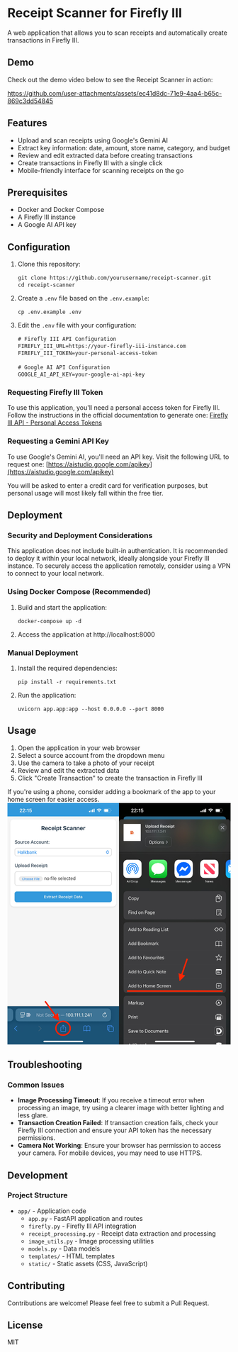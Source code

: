 # Receipt Scanner for Firefly III

A web application that allows you to scan receipts and automatically create transactions in Firefly III.

## Demo

Check out the demo video below to see the Receipt Scanner in action:


https://github.com/user-attachments/assets/ec41d8dc-71e9-4aa4-b65c-869c3dd54845

## Features

- Upload and scan receipts using Google's Gemini AI
- Extract key information: date, amount, store name, category, and budget
- Review and edit extracted data before creating transactions
- Create transactions in Firefly III with a single click
- Mobile-friendly interface for scanning receipts on the go

## Prerequisites

- Docker and Docker Compose
- A Firefly III instance
- A Google AI API key

## Configuration

1. Clone this repository:
   ```
   git clone https://github.com/yourusername/receipt-scanner.git
   cd receipt-scanner
   ```

2. Create a `.env` file based on the `.env.example`:
   ```
   cp .env.example .env
   ```

3. Edit the `.env` file with your configuration:
   ```
   # Firefly III API Configuration
   FIREFLY_III_URL=https://your-firefly-iii-instance.com
   FIREFLY_III_TOKEN=your-personal-access-token

   # Google AI API Configuration
   GOOGLE_AI_API_KEY=your-google-ai-api-key
   ```
   
### Requesting Firefly III Token

   To use this application, you'll need a personal access token for Firefly III. Follow the instructions in the official documentation to generate one: [Firefly III API - Personal Access Tokens](https://docs.firefly-iii.org/how-to/firefly-iii/features/api/#personal-access-tokens)

### Requesting a Gemini API Key
   To use Google's Gemini AI, you'll need an API key. Visit the following URL to request one: [https://aistudio.google.com/apikey](https://aistudio.google.com/apikey)

   You will be asked to enter a credit card for verification purposes, but personal usage will most likely fall within the free tier.

## Deployment
### Security and Deployment Considerations

This application does not include built-in authentication. It is recommended to deploy it within your local network, ideally alongside your Firefly III instance. To securely access the application remotely, consider using a VPN to connect to your local network.

### Using Docker Compose (Recommended)

1. Build and start the application:
   ```
   docker-compose up -d
   ```

2. Access the application at http://localhost:8000

### Manual Deployment

1. Install the required dependencies:
   ```
   pip install -r requirements.txt
   ```

2. Run the application:
   ```
   uvicorn app.app:app --host 0.0.0.0 --port 8000
   ```

## Usage
   1. Open the application in your web browser
   2. Select a source account from the dropdown menu
   3. Use the camera to take a photo of your receipt
   4. Review and edit the extracted data
   5. Click "Create Transaction" to create the transaction in Firefly III

If you're using a phone, consider adding a bookmark of the app to your home screen for easier access.
![iPhone Usage](docs/images/bookmark.jpg)



## Troubleshooting

### Common Issues

- **Image Processing Timeout**: If you receive a timeout error when processing an image, try using a clearer image with better lighting and less glare.
- **Transaction Creation Failed**: If transaction creation fails, check your Firefly III connection and ensure your API token has the necessary permissions.
- **Camera Not Working**: Ensure your browser has permission to access your camera. For mobile devices, you may need to use HTTPS.

## Development

### Project Structure

- `app/` - Application code
  - `app.py` - FastAPI application and routes
  - `firefly.py` - Firefly III API integration
  - `receipt_processing.py` - Receipt data extraction and processing
  - `image_utils.py` - Image processing utilities
  - `models.py` - Data models
  - `templates/` - HTML templates
  - `static/` - Static assets (CSS, JavaScript)


## Contributing

Contributions are welcome! Please feel free to submit a Pull Request.

## License

MIT
